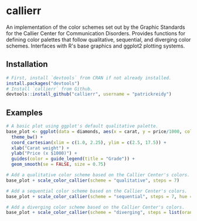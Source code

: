 # callierr

An implementation of the color schemes set out by the Graphic Standards for 
the Callier Center for Communication Disorders.
Provides functions for defining color palettes that follow qualitative,
sequential, and diverging color schemes.
Interfaces with R's base graphics and ggplot2 plotting systems.


## Installation

```r
# First, install `devtools` from CRAN if not already installed.
install.packages("devtools") 
# Install `callierr` from Github.
devtools::install_github("callierr", username = "patrickreidy")
```


## Examples

```r
# A basic plot using ggplot's default qualitative palette.
base_plot <- ggplot(data = diamonds, aes(x = carat, y = price/1000, color = color)) +
  theme_bw() +
  coord_cartesian(xlim = c(1.0, 2.25), ylim = c(2.5, 17.5)) +
  xlab("Carat weight") +
  ylab("Price (x $1000)") +
  guides(color = guide_legend(title = "Grade")) +
  geom_smooth(se = FALSE, size = 0.75)

# Add a qualitative color scheme based on the Callier Center's colors.
base_plot + scale_color_callier(scheme = "qualitative", steps = 7)

# Add a sequential color scheme based on the Callier Center's colors.
base_plot + scale_color_callier(scheme = "sequential", steps = 7, hue = "orange", direction = "decreasing")

# Add a diverging color scheme based on the Callier Center's colors.
base_plot + scale_color_callier(scheme = "diverging", steps = list(orange = c("D", "E", "F"), blue = c("G", "H", "I", "J")))
```

